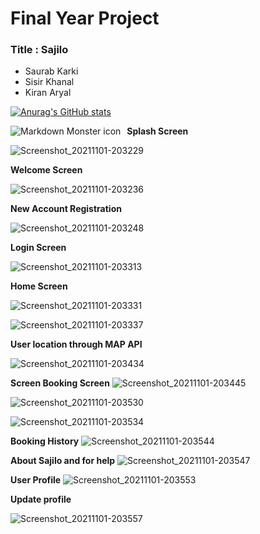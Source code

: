 
# Final Year Project
### Title : Sajilo

* Saurab Karki
* Sisir Khanal
* Kiran Aryal
 
[![Anurag's GitHub stats](https://github-readme-stats.vercel.app/api?username=saurab86)](https://github.com/anuraghazra/github-readme-stats)

**Splash Screen**
<img src="https://user-images.githubusercontent.com/68777795/139691790-b5259162-c349-4109-8a87-561e7b877090.jpg"
     alt="Markdown Monster icon"
     style="float: left; margin-right: 10px;" />

![Screenshot_20211101-203229](https://user-images.githubusercontent.com/68777795/139691790-b5259162-c349-4109-8a87-561e7b877090.jpg)

**Welcome Screen**

![Screenshot_20211101-203236](https://user-images.githubusercontent.com/68777795/139691864-dd8143dd-705d-4889-884a-3ed9087c5e28.jpg)

**New Account Registration**

![Screenshot_20211101-203248](https://user-images.githubusercontent.com/68777795/139691947-f4db1fb4-4170-4a7d-b1f1-c065a46c4012.jpg)

**Login Screen**

![Screenshot_20211101-203313](https://user-images.githubusercontent.com/68777795/139692009-b220ba1f-a296-4f76-8205-59ef905a9795.jpg)

**Home Screen**

![Screenshot_20211101-203331](https://user-images.githubusercontent.com/68777795/139692058-a00f5987-0eaf-4020-912f-424983aa2412.jpg)

![Screenshot_20211101-203337](https://user-images.githubusercontent.com/68777795/139692095-6bde1afa-0d64-4c74-ae43-c135ab28e7b0.jpg)

**User location through MAP API**

![Screenshot_20211101-203434](https://user-images.githubusercontent.com/68777795/139692239-c0c5161b-c42d-4e93-ae71-f38933210756.jpg)

**Screen Booking Screen**
![Screenshot_20211101-203445](https://user-images.githubusercontent.com/68777795/139692328-c3a9140c-37c9-427c-af87-7d5074b4cf01.jpg)

![Screenshot_20211101-203530](https://user-images.githubusercontent.com/68777795/139692364-16ee8cb7-03d1-42cd-9cff-9cfffd321b7b.jpg)

![Screenshot_20211101-203534](https://user-images.githubusercontent.com/68777795/139692387-5bc7fbcb-d064-40bb-9b24-5eac420fb684.jpg)

**Booking History**
![Screenshot_20211101-203544](https://user-images.githubusercontent.com/68777795/139692439-8c7b6a3e-e2e7-487e-86c1-d1f22459c336.jpg)

**About Sajilo and for help**
![Screenshot_20211101-203547](https://user-images.githubusercontent.com/68777795/139692501-c38472b9-ab31-4057-83f9-320bca7582a2.jpg)

**User Profile**
![Screenshot_20211101-203553](https://user-images.githubusercontent.com/68777795/139692564-1e8cf45b-fe3c-49c1-b8f1-1fbd8d4375c3.jpg)

**Update profile**

![Screenshot_20211101-203557](https://user-images.githubusercontent.com/68777795/139692608-f3ba0a8c-b15d-465f-8858-1b4ef543ca1c.jpg)
